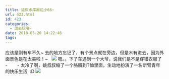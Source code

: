 ```yaml
---
title: 延庆水库周边小66~
url: 423.html
id: 423
categories:
  - 出去玩咯~
date: 2018-05-20 14:22:46
tags:
---
```


应该是刚有车不久~ 去的地方忘记了，有个景点就在旁边，但是木有进去，因为外面景色是在太美啦！~   [![](http://www.binkatherine.com/images/2018/08/IMG_2084-300x225.jpg)](http://www.binkatherine.com/images/2018/08/IMG_2084.jpg) 嗯。。下了车遇到一个大爷，说我们是不是穿错衣服了 \-        \- 太冷了啊，姚叔叔缩了一个胳膊到T恤里面，生动地扮演了一名断臂青年的快乐生活  :D [![](http://www.binkatherine.com/images/2018/08/IMG_2076-300x225.jpg)](http://www.binkatherine.com/images/2018/08/IMG_2076.jpg)